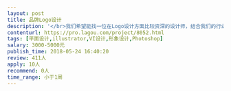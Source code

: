 ```yaml
---                
layout: post       
title: 品牌Logo设计           
description: '</br>我们希望能找一位在Logo设计方面比较资深的设计师，结合我们的行业背景与愿景，设计出一款符合当前设计潮流的品牌logo。</br></br>公司背景：</br>H5游戏研发团队，休闲类游戏为主。</br>'     
contenturl: https://pro.lagou.com/project/8052.html      
tags: [平面设计,illustrator,VI设计,形象设计,Photoshop]            
salary: 3000-5000元          
publish_time: 2018-05-24 16:40:20         
review: 411人                   
apply: 10人                   
recommend: 0人                   
time_range: 小于1周              
---                 
```

